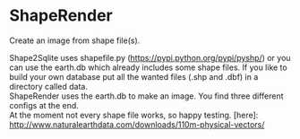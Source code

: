 # ShapeRender

Create an image from shape file(s).

Shape2Sqlite uses shapefile.py (https://pypi.python.org/pypi/pyshp/) or you can use the earth.db which already includes some shape files.
If you like to build your own database put all the wanted files (.shp and .dbf) in a directory called data.
</br>
ShapeRender uses the earth.db to make an image. You find three different configs at the end.
</br>
At the moment not every shape file works, so happy testing.
[here]: http://www.naturalearthdata.com/downloads/110m-physical-vectors/
